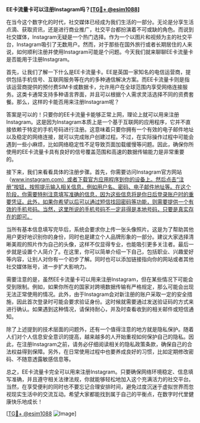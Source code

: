 **EE卡流量卡可以注册Instagram吗？[[TG💪+ @esim1088](https://t.me/s/esim1088)]**

在当今这个数字化的时代，社交媒体已经成为我们生活的一部分。无论是分享生活点滴、获取资讯，还是进行商业推广，社交平台都扮演着不可或缺的角色。而说到社交媒体，Instagram无疑是一个热门选择。作为一个以图片和视频为主的社交平台，Instagram吸引了无数用户。然而，对于那些在国外旅行或者长期居住的人来说，如何顺利注册并使用Instagram可能是个问题。今天我们就来聊聊EE卡流量卡是否能用于注册Instagram。

首先，让我们了解一下什么是EE卡流量卡。EE是英国一家知名的电信运营商，提供包括手机信号、互联网服务等在内的多种通信解决方案。而EE卡流量卡则是指该运营商提供的预付费SIM卡或数据卡，允许用户在全球范围内享受网络连接服务。这类卡通常支持多种语言界面，并且可以根据个人需求灵活选择不同的资费套餐。那么，这样的卡能否用来注册Instagram呢？

答案是可以的！只要你的EE卡流量卡能够正常上网，理论上就可以用来注册Instagram。这是因为Instagram本质上是一个基于互联网的应用程序，它并不直接依赖于特定的手机号码进行注册。这意味着只要你拥有一个有效的电子邮件地址以及稳定的网络连接，就可以完成账户创建过程。不过，在实际操作过程中可能会遇到一些小麻烦，比如网络稳定性不足导致页面加载缓慢等问题。因此，确保你所使用的EE卡流量卡具有良好的信号覆盖范围和高速的数据传输能力是非常重要的。

接下来，我们来看看具体的注册步骤。首先，你需要访问Instagram官方网站（www.instagram.com）或者下载官方应用程序到你的设备上。然后点击“注册”按钮，按照提示输入相关信息，例如用户名、密码、电子邮件地址等。在这个阶段，你需要特别注意填写准确的信息，因为这些信息将是你日后登录账户时的重要凭证。此外，如果你希望以后可以通过短信找回密码等功能，则需要提供一个有效的手机号码。当然，这里所说的手机号码不一定非得是本地号码，只要是真实存在的即可。

当所有基本信息填写完毕后，系统会要求你上传一张头像照片。这是为了帮助其他用户更好地识别你的身份，同时也是建立个人品牌形象的一部分。建议大家选择清晰美观的照片作为自己的头像，这样不仅显得专业，也能吸引更多关注者。最后一步就是设置个人简介了。在这里，你可以简单介绍一下自己，包括职业、兴趣爱好等内容，让别人对你有一个初步了解。同时也可以添加链接指向你的网站或者其他社交媒体账号，进一步扩大影响力。

需要注意的是，虽然EE卡流量卡可以用来注册Instagram，但在某些情况下可能会受到限制。例如，如果你所在的国家对跨境数据传输有严格规定，那么可能会出现无法正常使用的情况。此外，由于Instagram会对新注册的账户采取一定的安全措施，因此首次登录时可能会要求验证身份。这时候就需要通过发送验证码的方式来进行确认。如果遇到这种情况，请保持耐心，并及时查看收到的相关邮件或短信通知。

除了上述提到的技术层面的问题外，还有一个值得注意的地方就是隐私保护。随着人们对个人信息安全意识的提高，越来越多的人开始重视如何保护自己的隐私。因此，在注册Instagram之前，请务必仔细阅读相关的隐私政策条款，确保自己的合法权益得到保障。另外，在日常使用过程中也要养成良好的习惯，比如定期修改密码、不随意透露敏感信息等。

总之，EE卡流量卡完全可以用来注册Instagram。只要确保网络环境稳定、信息填写准确，并且遵守相关法律法规，你就能够轻松地加入这个充满活力的社交平台。当然，在享受便利的同时也不要忘记合理安排时间，避免过度沉迷于虚拟世界而忽视现实生活中的交流互动。希望大家都能找到属于自己的平衡点，在数字时代里健康快乐地成长！

[[TG💪+ @esim1088](https://t.me/s/esim1088) ![Image](https://i.postimg.cc/4NQfJmqS/Snipaste-2025-05-13-00-14-12.png)]